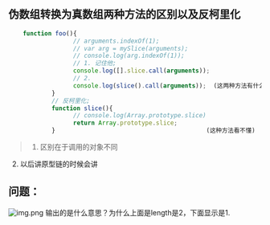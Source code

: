 ## 伪数组转换为真数组两种方法的区别以及反柯里化
```javascript
    function foo(){
                  // arguments.indexOf(1);
                  // var arg = mySlice(arguments);
                  // console.log(arg.indexOf(1));
                  // 1. 记住他;
                  console.log([].slice.call(arguments));
                  // 2. 
                  console.log(slice().call(arguments));  (这两种方法有什么区别吗？)
            }           
            // 反柯里化;
            function slice(){
                  // console.log(Array.prototype.slice)
                  return Array.prototype.slice;
            }                                          (这种方法看不懂)  
```
> 1. 区别在于调用的对象不同
  2. 以后讲原型链的时候会讲

## 问题：
![img.png](https://upload-images.jianshu.io/upload_images/18306946-7d6c11dbc011b138.png?imageMogr2/auto-orient/)
输出的是什么意思？为什么上面是length是2，下面显示是1.